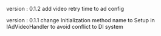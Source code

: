   version : 0.1.2
  add video retry time to ad config

  version : 0.1.1
  change Initialization method name to Setup in IAdVideoHandler to avoid conflict to DI system